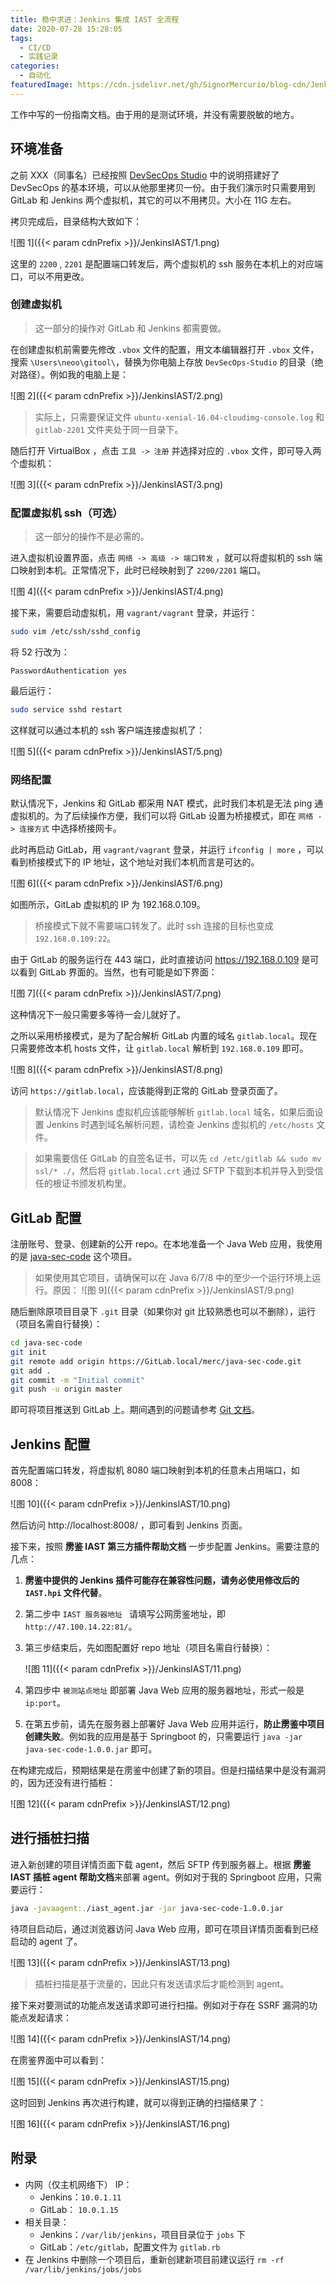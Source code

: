 ```yaml
---
title: 稳中求进：Jenkins 集成 IAST 全流程
date: 2020-07-28 15:28:05
tags:
  - CI/CD
  - 实践记录
categories:
  - 自动化
featuredImage: https://cdn.jsdelivr.net/gh/SignorMercurio/blog-cdn/JenkinsIAST/0.png
---
```


工作中写的一份指南文档。由于用的是测试环境，并没有需要脱敏的地方。

<!--more-->

## 环境准备

之前 XXX（同事名）已经按照 [DevSecOps Studio](https://github.com/hysnsec/DevSecOps-Studio) 中的说明搭建好了 DevSecOps 的基本环境，可以从他那里拷贝一份。由于我们演示时只需要用到 GitLab 和 Jenkins 两个虚拟机，其它的可以不用拷贝。大小在 11G 左右。

拷贝完成后，目录结构大致如下：

![图 1]({{< param cdnPrefix >}}/JenkinsIAST/1.png)

这里的 `2200` , `2201` 是配置端口转发后，两个虚拟机的 ssh 服务在本机上的对应端口，可以不用更改。

### 创建虚拟机

> 这一部分的操作对 GitLab 和 Jenkins 都需要做。

在创建虚拟机前需要先修改 `.vbox` 文件的配置，用文本编辑器打开 `.vbox` 文件，搜索 `\Users\neoo\gitool\`，替换为你电脑上存放 `DevSecOps-Studio` 的目录（绝对路径）。例如我的电脑上是：

![图 2]({{< param cdnPrefix >}}/JenkinsIAST/2.png)

> 实际上，只需要保证文件 `ubuntu-xenial-16.04-cloudimg-console.log` 和 `gitlab-2201` 文件夹处于同一目录下。

随后打开 VirtualBox ，点击 `工具 -> 注册` 并选择对应的 `.vbox` 文件，即可导入两个虚拟机：

![图 3]({{< param cdnPrefix >}}/JenkinsIAST/3.png)

### 配置虚拟机 ssh（可选）

> 这一部分的操作不是必需的。

进入虚拟机设置界面，点击 `网络 -> 高级 -> 端口转发` ，就可以将虚拟机的 ssh 端口映射到本机。正常情况下，此时已经映射到了 `2200/2201` 端口。

![图 4]({{< param cdnPrefix >}}/JenkinsIAST/4.png)

接下来，需要启动虚拟机，用 `vagrant/vagrant` 登录，并运行：

```bash
sudo vim /etc/ssh/sshd_config
```

将 52 行改为：

```
PasswordAuthentication yes
```

最后运行：

```bash
sudo service sshd restart
```

这样就可以通过本机的 ssh 客户端连接虚拟机了：

![图 5]({{< param cdnPrefix >}}/JenkinsIAST/5.png)

### 网络配置

默认情况下，Jenkins 和 GitLab 都采用 NAT 模式，此时我们本机是无法 ping 通虚拟机的。为了后续操作方便，我们可以将 GitLab 设置为桥接模式，即在 `网络 -> 连接方式` 中选择桥接网卡。

此时再启动 GitLab，用 `vagrant/vagrant` 登录，并运行 `ifconfig | more` ，可以看到桥接模式下的 IP 地址，这个地址对我们本机而言是可达的。

![图 6]({{< param cdnPrefix >}}/JenkinsIAST/6.png)

如图所示，GitLab 虚拟机的 IP 为 192.168.0.109。

> 桥接模式下就不需要端口转发了。此时 ssh 连接的目标也变成 `192.168.0.109:22`。

由于 GitLab 的服务运行在 443 端口，此时直接访问 https://192.168.0.109 是可以看到 GitLab 界面的。当然，也有可能是如下界面：

![图 7]({{< param cdnPrefix >}}/JenkinsIAST/7.png)

这种情况下一般只需要多等待一会儿就好了。

之所以采用桥接模式，是为了配合解析 GitLab 内置的域名 `gitlab.local`。现在只需要修改本机 hosts 文件，让 `gitlab.local` 解析到 `192.168.0.109` 即可。

![图 8]({{< param cdnPrefix >}}/JenkinsIAST/8.png)

访问 `https://gitlab.local`，应该能得到正常的 GitLab 登录页面了。

> 默认情况下 Jenkins 虚拟机应该能够解析 `gitlab.local` 域名，如果后面设置 Jenkins 时遇到域名解析问题，请检查 Jenkins 虚拟机的 `/etc/hosts` 文件。

> 如果需要信任 GitLab 的自签名证书，可以先 `cd /etc/gitlab && sudo mv ssl/* ./`，然后将 `gitlab.local.crt` 通过 SFTP 下载到本机并导入到受信任的根证书颁发机构里。

## GitLab 配置

注册账号、登录、创建新的公开 repo。在本地准备一个 Java Web 应用，我使用的是 [java-sec-code](https://github.com/JoyChou93/java-sec-code) 这个项目。

> 如果使用其它项目，请确保可以在 Java 6/7/8 中的至少一个运行环境上运行。原因：
> ![图 9]({{< param cdnPrefix >}}/JenkinsIAST/9.png)

随后删除原项目目录下 `.git` 目录（如果你对 git 比较熟悉也可以不删除），运行（项目名需自行替换）：

```bash
cd java-sec-code
git init
git remote add origin https://GitLab.local/merc/java-sec-code.git
git add .
git commit -m "Initial commit"
git push -u origin master
```

即可将项目推送到 GitLab 上。期间遇到的问题请参考 [Git 文档](https://git-scm.com/doc)。

## Jenkins 配置

首先配置端口转发，将虚拟机 8080 端口映射到本机的任意未占用端口，如 8008：

![图 10]({{< param cdnPrefix >}}/JenkinsIAST/10.png)

然后访问 http://localhost:8008/ ，即可看到 Jenkins 页面。

接下来，按照 **雳鉴 IAST 第三方插件帮助文档** 一步步配置 Jenkins。需要注意的几点：

1. **雳鉴中提供的 Jenkins 插件可能存在兼容性问题，请务必使用修改后的 `IAST.hpi` 文件代替**。

2. 第二步中 `IAST 服务器地址 ` 请填写公网雳鉴地址，即 `http://47.100.14.22:81/`。

3. 第三步结束后，先如图配置好 repo 地址（项目名需自行替换）：

   ![图 11]({{< param cdnPrefix >}}/JenkinsIAST/11.png)

4. 第四步中 `被测站点地址` 即部署 Java Web 应用的服务器地址，形式一般是 `ip:port`。

5. 在第五步前，请先在服务器上部署好 Java Web 应用并运行，**防止雳鉴中项目创建失败**。例如我的应用是基于 Springboot 的，只需要运行 `java -jar java-sec-code-1.0.0.jar` 即可。

在构建完成后，预期结果是在雳鉴中创建了新的项目。但是扫描结果中是没有漏洞的，因为还没有进行插桩：

![图 12]({{< param cdnPrefix >}}/JenkinsIAST/12.png)

## 进行插桩扫描

进入新创建的项目详情页面下载 agent，然后 SFTP 传到服务器上。根据 **雳鉴 IAST 插桩 agent 帮助文档**来部署 agent。例如对于我的 Springboot 应用，只需要运行：

```bash
java -javaagent:./iast_agent.jar -jar java-sec-code-1.0.0.jar
```

待项目启动后，通过浏览器访问 Java Web 应用，即可在项目详情页面看到已经启动的 agent 了。

![图 13]({{< param cdnPrefix >}}/JenkinsIAST/13.png)

> 插桩扫描是基于流量的，因此只有发送请求后才能检测到 agent。

接下来对要测试的功能点发送请求即可进行扫描。例如对于存在 SSRF 漏洞的功能点发起请求：

![图 14]({{< param cdnPrefix >}}/JenkinsIAST/14.png)

在雳鉴界面中可以看到：

![图 15]({{< param cdnPrefix >}}/JenkinsIAST/15.png)

这时回到 Jenkins 再次进行构建，就可以得到正确的扫描结果了：

![图 16]({{< param cdnPrefix >}}/JenkinsIAST/16.png)

## 附录

- 内网（仅主机网络下） IP：
  - Jenkins：`10.0.1.11`
  - GitLab： `10.0.1.15`
- 相关目录：
  - Jenkins：`/var/lib/jenkins`，项目目录位于 `jobs` 下
  - GitLab：`/etc/gitlab`，配置文件为 `gitlab.rb`
- 在 Jenkins 中删除一个项目后，重新创建新项目前建议运行 `rm -rf /var/lib/jenkins/jobs/jobs`
